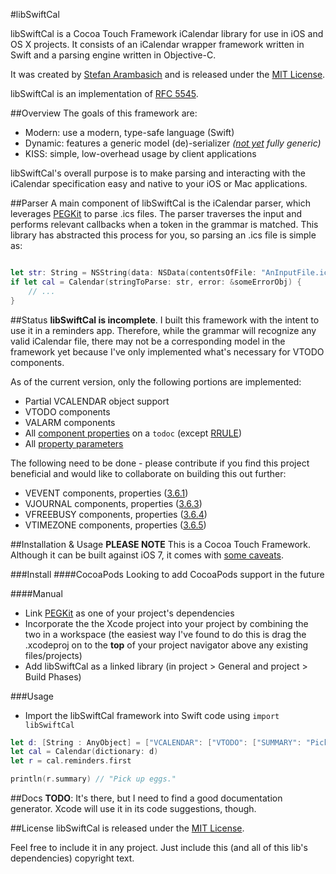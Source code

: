 #libSwiftCal

libSwiftCal is a Cocoa Touch Framework iCalendar library for use in iOS and OS X projects. It consists of an iCalendar wrapper framework written in Swift and a parsing engine written in Objective-C.

It was created by [Stefan Arambasich](mailto:ArtisOracle@gmail.com) and is released under the [MIT License](http://opensource.org/licenses/MIT).

libSwiftCal is an implementation of [RFC 5545](https://tools.ietf.org/html/rfc5545).

##Overview
The goals of this framework are:

- Modern: use a modern, type-safe language (Swift)
- Dynamic: features a generic model (de)-serializer *([not yet](https://github.com/practicalswift/swift-compiler-crashes/blob/master/crashes/21266-generic-protocol-init.swift) fully generic)*
- KISS: simple, low-overhead usage by client applications

libSwiftCal's overall purpose is to make parsing and interacting with the iCalendar specification easy and native to your iOS or Mac applications.

##Parser
A main component of libSwiftCal is the iCalendar parser, which leverages [PEGKit](https://github.com/itod/pegkit) to parse .ics files. The parser traverses the input and performs relevant callbacks when a token in the grammar is matched. This library has abstracted this process for you, so parsing an .ics file is simple as:

```swift

let str: String = NSString(data: NSData(contentsOfFile: "AnInputFile.ics")!, encoding: NSUTF8StringEncoding)!
if let cal = Calendar(stringToParse: str, error: &someErrorObj) {
	// ...
}

```

##Status
**libSwiftCal is incomplete**. I built this framework with the intent to use it in a reminders app. Therefore, while the grammar will recognize any valid iCalendar file, there may not be a corresponding model in the framework yet because I've only implemented what's necessary for VTODO components.

As of the current version, only the following portions are implemented:

- Partial VCALENDAR object support
- VTODO components
- VALARM components
- All [component properties](https://tools.ietf.org/html/rfc5545#section-3.6.2) on a `todoc` (except [RRULE](https://tools.ietf.org/html/rfc5545#section-3.8.5.3))
- All [property parameters](https://tools.ietf.org/html/rfc5545#section-3.2)

The following need to be done - please contribute if you find this project beneficial and would like to collaborate on building this out further:
- VEVENT components, properties ([3.6.1](https://tools.ietf.org/html/rfc5545#section-3.6.1))
- VJOURNAL components, properties ([3.6.3](https://tools.ietf.org/html/rfc5545#section-3.6.3))
- VFREEBUSY components, properties ([3.6.4](https://tools.ietf.org/html/rfc5545#section-3.6.4))
- VTIMEZONE components, properties ([3.6.5](https://tools.ietf.org/html/rfc5545#section-3.6.5))

##Installation & Usage
**PLEASE NOTE** This is a Cocoa Touch Framework. Although it can be built against iOS 7, it comes with [some caveats](https://developer.apple.com/library/ios/documentation/General/Conceptual/ExtensibilityPG/ExtensionScenarios.html).

###Install
####CocoaPods
Looking to add CocoaPods support in the future

####Manual
- Link [PEGKit](https://github.com/itod/pegkit) as one of your project's dependencies
- Incorporate the the Xcode project into your project by combining the two in a workspace (the easiest way I've found to do this is drag the .xcodeproj on to the **top** of your project navigator above any existing files/projects)
- Add libSwiftCal as a linked library (in project > General and project > Build Phases)

###Usage
- Import the libSwiftCal framework into Swift code using `import libSwiftCal`

```swift
let d: [String : AnyObject] = ["VCALENDAR": ["VTODO": ["SUMMARY": "Pick up eggs."], ...], ...] 
let cal = Calendar(dictionary: d)
let r = cal.reminders.first

println(r.summary) // "Pick up eggs."

```

##Docs
**TODO**: It's there, but I need to find a good documentation generator. Xcode will use it in its code suggestions, though.

##License
libSwiftCal is released under the [MIT License](http://opensource.org/licenses/MIT).

Feel free to include it in any project. Just include this (and all of this lib's dependencies) copyright text.